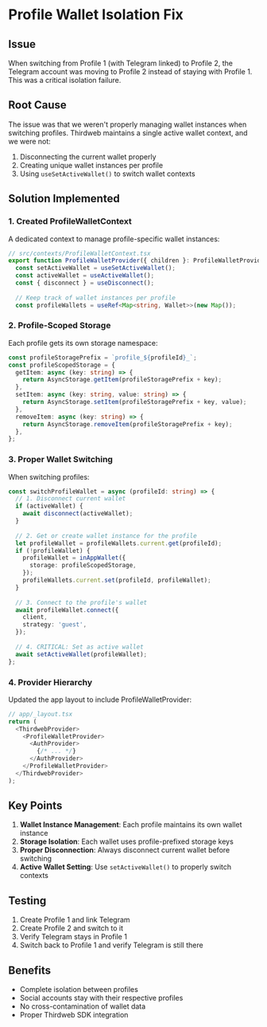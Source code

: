 # Profile Wallet Isolation Fix

## Issue

When switching from Profile 1 (with Telegram linked) to Profile 2, the Telegram account was moving to Profile 2 instead of staying with Profile 1. This was a critical isolation failure.

## Root Cause

The issue was that we weren't properly managing wallet instances when switching profiles. Thirdweb maintains a single active wallet context, and we were not:
1. Disconnecting the current wallet properly
2. Creating unique wallet instances per profile
3. Using `useSetActiveWallet()` to switch wallet contexts

## Solution Implemented

### 1. Created ProfileWalletContext

A dedicated context to manage profile-specific wallet instances:

```typescript
// src/contexts/ProfileWalletContext.tsx
export function ProfileWalletProvider({ children }: ProfileWalletProviderProps) {
  const setActiveWallet = useSetActiveWallet();
  const activeWallet = useActiveWallet();
  const { disconnect } = useDisconnect();
  
  // Keep track of wallet instances per profile
  const profileWallets = useRef<Map<string, Wallet>>(new Map());
```

### 2. Profile-Scoped Storage

Each profile gets its own storage namespace:

```typescript
const profileStoragePrefix = `profile_${profileId}_`;
const profileScopedStorage = {
  getItem: async (key: string) => {
    return AsyncStorage.getItem(profileStoragePrefix + key);
  },
  setItem: async (key: string, value: string) => {
    return AsyncStorage.setItem(profileStoragePrefix + key, value);
  },
  removeItem: async (key: string) => {
    return AsyncStorage.removeItem(profileStoragePrefix + key);
  },
};
```

### 3. Proper Wallet Switching

When switching profiles:

```typescript
const switchProfileWallet = async (profileId: string) => {
  // 1. Disconnect current wallet
  if (activeWallet) {
    await disconnect(activeWallet);
  }
  
  // 2. Get or create wallet instance for the profile
  let profileWallet = profileWallets.current.get(profileId);
  if (!profileWallet) {
    profileWallet = inAppWallet({
      storage: profileScopedStorage,
    });
    profileWallets.current.set(profileId, profileWallet);
  }
  
  // 3. Connect to the profile's wallet
  await profileWallet.connect({
    client,
    strategy: 'guest',
  });
  
  // 4. CRITICAL: Set as active wallet
  await setActiveWallet(profileWallet);
};
```

### 4. Provider Hierarchy

Updated the app layout to include ProfileWalletProvider:

```typescript
// app/_layout.tsx
return (
  <ThirdwebProvider>
    <ProfileWalletProvider>
      <AuthProvider>
        {/* ... */}
      </AuthProvider>
    </ProfileWalletProvider>
  </ThirdwebProvider>
);
```

## Key Points

1. **Wallet Instance Management**: Each profile maintains its own wallet instance
2. **Storage Isolation**: Each wallet uses profile-prefixed storage keys
3. **Proper Disconnection**: Always disconnect current wallet before switching
4. **Active Wallet Setting**: Use `setActiveWallet()` to properly switch contexts

## Testing

1. Create Profile 1 and link Telegram
2. Create Profile 2 and switch to it
3. Verify Telegram stays in Profile 1
4. Switch back to Profile 1 and verify Telegram is still there

## Benefits

- Complete isolation between profiles
- Social accounts stay with their respective profiles
- No cross-contamination of wallet data
- Proper Thirdweb SDK integration
